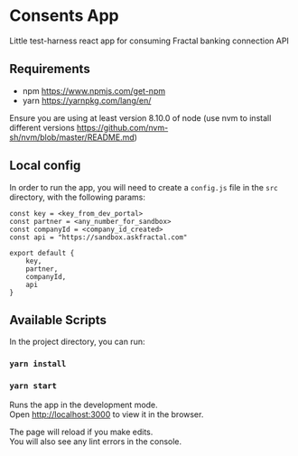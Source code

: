 # Consents App

Little test-harness react app for consuming Fractal banking connection API

## Requirements

- npm https://www.npmjs.com/get-npm
- yarn https://yarnpkg.com/lang/en/

Ensure you are using at least version 8.10.0 of node (use nvm to install different versions https://github.com/nvm-sh/nvm/blob/master/README.md)

## Local config

In order to run the app, you will need to create a `config.js` file in the `src` directory, with the following params:

```
const key = <key_from_dev_portal>
const partner = <any_number_for_sandbox>
const companyId = <company_id_created>
const api = "https://sandbox.askfractal.com"

export default {
    key,
    partner,
    companyId,
    api
}
```

## Available Scripts

In the project directory, you can run:


### `yarn install`
### `yarn start`

Runs the app in the development mode.<br>
Open [http://localhost:3000](http://localhost:3000) to view it in the browser.

The page will reload if you make edits.<br>
You will also see any lint errors in the console.


